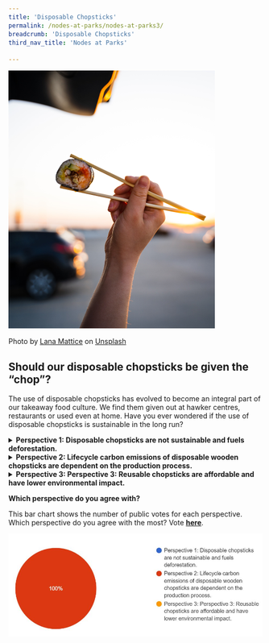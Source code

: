 ```yaml
---
title: 'Disposable Chopsticks'
permalink: /nodes-at-parks/nodes-at-parks3/
breadcrumb: 'Disposable Chopsticks'
third_nav_title: 'Nodes at Parks'

---
```


<img src="../images/nodes-at-parks-07-min.jpg" style="zoom:50%;" />

Photo by [Lana Mattice](https://unsplash.com/es/@lanamattice?utm_source=unsplash&utm_medium=referral&utm_content=creditCopyText) on [Unsplash](https://unsplash.com/s/photos/chopsticks?utm_source=unsplash&utm_medium=referral&utm_content=creditCopyText)



## **Should our disposable chopsticks be given the “chop”?**

The use of disposable chopsticks has evolved to become an integral part of our takeaway food culture. We find them given out at hawker centres, restaurants or used even at home. Have you ever wondered if the use of disposable chopsticks is sustainable in the long run? 

<details><summary><b>Perspective 1: Disposable chopsticks are not sustainable and fuels deforestation.</b></summary>
    <p>Demand for disposable chopsticks in food delivery is responsible for an annual production of 57-80 billion pairs of disposable chopsticks in China alone. This contributes to the deforestation problem in China, where only an estimated 3.34 % of forests remain intact.</p>
    <p>Efforts to wash or recycle disposable wood chopsticks face operational and logistic challenges for companies.</p>
<p><a href="https://thediplomat.com/2019/05/cutting-chopsticks-from-chinas-food-delivery-waste/">https://thediplomat.com/2019/05/cutting-chopsticks-from-chinas-food-delivery-waste/</a>
    </p>
<p>
    <a href="https://www.prunderground.com/why-disposable-chopsticks-are-difficult-to-recycle-source-bestchopsticks-com/00161795/ ">https://www.prunderground.com/why-disposable-chopsticks-are-difficult-to-recycle-source-bestchopsticks-com/00161795/</a>
</p>
</details>



<details><summary><b>Perspective 2: Lifecycle carbon emissions of disposable wooden chopsticks are dependent on the production process.</b></summary>
    <p>The carbon emissions from the production of disposable wooden chopsticks are dependant on the manufacturing process as well, such as transport emissions and source of lumber. </p>
    <p>In 2021, Japan’s use and import of disposable chopsticks reduced to just over half of the peak usage in mid-2000s. The factors that attribute to the decline include using reusable chopsticks, increased concerns about damaging the environment and the pandemic restrictions in dining out.</p>
<p><a href="https://www.asahi.com/ajw/articles/14549212 ">https://www.asahi.com/ajw/articles/14549212 </a>
    </p>
<p>
    <a href="https://sustainenvironres.biomedcentral.com/articles/10.1186/s42834-021-00101-y">https://sustainenvironres.biomedcentral.com/articles/10.1186/s42834-021-00101-y</a>
</p>
</details>



<details><summary><b>Perspective 3: Perspective 3: Reusable chopsticks are affordable and have lower environmental impact.</b></summary>
    <p>Metal or bamboo chopsticks can be an affordable and sustainable alternative to disposable chopsticks.</p>
    <p>The ubiquitous Korean flat metal chopsticks can be made from cheaper materials such as stainless steel making it accessible for many. Its design requires fewer steps and raw materials than traditional rounded design. Additionally, it is much easier to clean than wooden or plastic chopsticks, making it easy to reuse.</p>
<p><a href="https://chopsticksaroundtheworld.com/why-are-korean-chopsticks-metal/">https://chopsticksaroundtheworld.com/why-are-korean-chopsticks-metal/ </a>
    </p>
<p>
    <a href="https://www.ecoandbeyond.co/articles/is-bamboo-sustainable/ ">https://www.ecoandbeyond.co/articles/is-bamboo-sustainable/ </a>
</p>
</details>


**Which perspective do you agree with?**

This bar chart shows the number of public votes for each perspective. Which perspective do you agree with the most? Vote **[here](https://forms.gle/EJJZ6C6UUjjeCbDc7)**.

![](../images/nodes-at-parks-poll2.JPG)